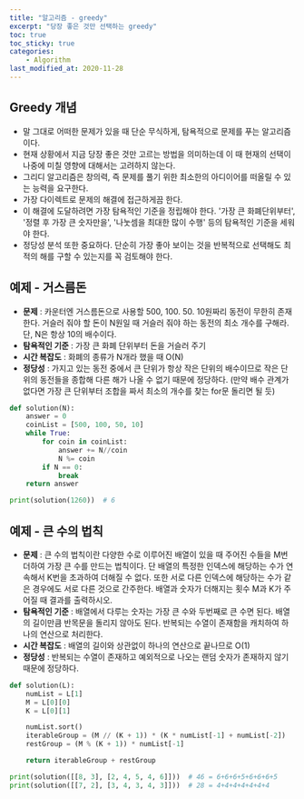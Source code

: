 ```yaml
---
title: "알고리즘 - greedy"
excerpt: "당장 좋은 것만 선택하는 greedy"
toc: true
toc_sticky: true
categories:
    - Algorithm
last_modified_at: 2020-11-28
---
```


## Greedy 개념

-   말 그대로 어떠한 문제가 있을 때 단순 무식하게, 탐욕적으로 문제를 푸는 알고리즘이다.
-   현재 상황에서 지금 당장 좋은 것만 고르는 방법을 의미하는데 이 때 현재의 선택이 나중에 미칠 영향에 대해서는 고려하지 않는다.
-   그리디 알고리즘은 창의력, 즉 문제를 풀기 위한 최소한의 아디이어를 떠올릴 수 있는 능력을 요구한다.
-   가장 다이렉트로 문제의 해결에 접근하게끔 한다.
-   이 해결에 도달하려면 가장 탐욕적인 기준을 정립해야 한다. '가장 큰 화폐단위부터', '정렬 후 가장 큰 숫자만을', '나눗셈을 최대한 많이 수행' 등의 탐욕적인 기준을 세워야 한다.
-   정당성 분석 또한 중요하다. 단순히 가장 좋아 보이는 것을 반복적으로 선택해도 최적의 해를 구할 수 있는지를 꼭 검토해야 한다.

## 예제 - 거스름돈

-   **문제** : 카운터엔 거스름돈으로 사용할 500, 100. 50. 10원짜리 동전이 무한히 존재한다. 거슬러 줘야 할 돈이 N원일 때 거슬러 줘야 하는 동전의 최소 개수를 구해라. 단, N은 항상 10의 배수이다.
-   **탐욕적인 기준** : 가장 큰 화폐 단위부터 돈을 거슬러 주기
-   **시간 복잡도** : 화폐의 종류가 N개라 했을 때 O(N)
-   **정당성** : 가지고 있는 동전 중에서 큰 단위가 항상 작은 단위의 배수이므로 작은 단위의 동전들을 종합해 다른 해가 나올 수 없기 때문에 정당하다. (만약 배수 관계가 없다면 가장 큰 단위부터 조합을 짜서 최소의 개수를 찾는 for문 돌리면 될 듯)

```python
def solution(N):
    answer = 0
    coinList = [500, 100, 50, 10]
    while True:
        for coin in coinList:
            answer += N//coin
            N %= coin
        if N == 0:
            break
    return answer

print(solution(1260))  # 6
```

## 예제 - 큰 수의 법칙

-   **문제** : 큰 수의 법칙이란 다양한 수로 이루어진 배열이 있을 때 주어진 수들을 M번 더하여 가장 큰 수를 만드는 법칙이다. 단 배열의 특정한 인덱스에 해당하는 수가 연속해서 K번을 초과하여 더해질 수 없다. 또한 서로 다른 인덱스에 해당하는 수가 같은 경우에도 서로 다른 것으로 간주한다. 배열과 숫자가 더해지는 횟수 M과 K가 주어질 때 결과를 출력하시오.
-   **탐욕적인 기준** : 배열에서 다루는 숫자는 가장 큰 수와 두번째로 큰 수면 된다. 배열의 길이만큼 반목문을 돌리지 않아도 된다. 반복되는 수열이 존재함을 캐치하여 하나의 연산으로 처리한다.
-   **시간 복잡도** : 배열의 길이와 상관없이 하나의 연산으로 끝나므로 O(1)
-   **정당성** : 반복되는 수열이 존재하고 예외적으로 나오는 랜덤 숫자가 존재하지 않기 때문에 정당하다.

```python
def solution(L):
    numList = L[1]
    M = L[0][0]
    K = L[0][1]

    numList.sort()
    iterableGroup = (M // (K + 1)) * (K * numList[-1] + numList[-2])
    restGroup = (M % (K + 1)) * numList[-1]

    return iterableGroup + restGroup

print(solution([[8, 3], [2, 4, 5, 4, 6]]))  # 46 = 6+6+6+5+6+6+6+5
print(solution([[7, 2], [3, 4, 3, 4, 3]]))  # 28 = 4+4+4+4+4+4+4
```
